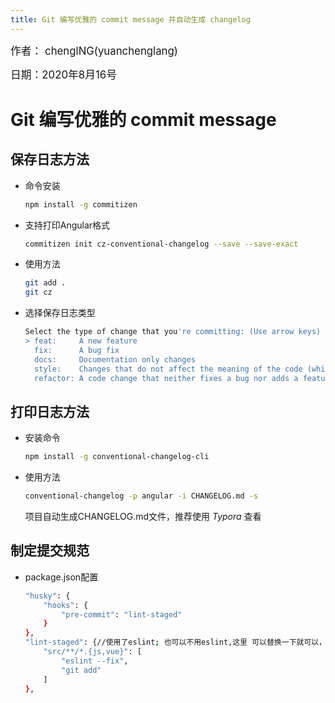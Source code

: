 ```yaml
---
title: Git 编写优雅的 commit message 并自动生成 changelog
---
```

<big>作者： chenglNG(yuanchenglang)</big>

<big>日期：2020年8月16号</big>

#  Git 编写优雅的 commit message

## 保存日志方法

- 命令安装

  ```bash
  npm install -g commitizen
  ```

- 支持打印Angular格式

  ```bash
  commitizen init cz-conventional-changelog --save --save-exact
  ```

- 使用方法

  ```bash
  git add .
  git cz
  ```

- 选择保存日志类型

  ```bash
  Select the type of change that you're committing: (Use arrow keys)
  > feat:     A new feature
    fix:      A bug fix
    docs:     Documentation only changes
    style:    Changes that do not affect the meaning of the code (white-space, formatting, missing semi-colons, etc)
    refactor: A code change that neither fixes a bug nor adds a feature
  ```

## 打印日志方法

- 安装命令

  ```bash
  npm install -g conventional-changelog-cli
  ```

- 使用方法

  ```bash
  conventional-changelog -p angular -i CHANGELOG.md -s
  ```

  项目自动生成CHANGELOG.md文件，推荐使用 *Typora* 查看



## 制定提交规范

- package.json配置
    
    ```bash
    "husky": {
        "hooks": {
            "pre-commit": "lint-staged"
        }
    },
    "lint-staged": {//使用了eslint; 也可以不用eslint,这里 可以替换一下就可以，
        "src/**/*.{js,vue}": [
            "eslint --fix",
            "git add"
        ]
    },
    ```

